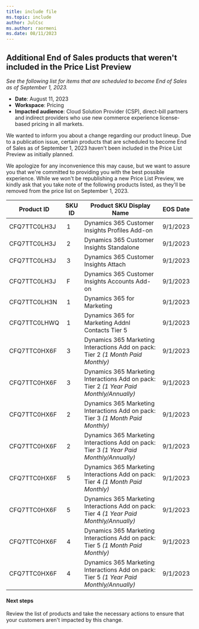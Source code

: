 ```yaml
---
title: include file
ms.topic: include
author: JulCsc
ms.author: raormeni
ms.date: 08/11/2023
---
```


## Additional End of Sales products that weren't included in the Price List Preview

_See the following list for items that are scheduled to become End of Sales as of September 1, 2023._

- **Date**: August 11, 2023
- **Workspace**: Pricing
- **Impacted audience**: Cloud Solution Provider (CSP), direct-bill partners and indirect providers who use new commerce experience license-based pricing in all markets.

We wanted to inform you about a change regarding our product lineup. Due to a publication issue, certain products that are scheduled to become End of Sales as of September 1, 2023 haven't been included in the Price List Preview as initially planned.

We apologize for any inconvenience this may cause, but we want to assure you that we're committed to providing you with the best possible experience. While we won't be republishing a new Price List Preview, we kindly ask that you take note of the following products listed, as they'll be removed from the price list on September 1, 2023.

| Product ID   | SKU ID | Product SKU Display Name                                                                  | EOS Date |
| ------------ | ------ | ----------------------------------------------------------------------------------------- | -------- |
| CFQ7TTC0LH3J |  1     | Dynamics 365 Customer Insights Profiles Add-on                                            | 9/1/2023 |
| CFQ7TTC0LH3J |  2     | Dynamics 365 Customer Insights Standalone                                                 | 9/1/2023 |
| CFQ7TTC0LH3J |  3     | Dynamics 365 Customer Insights Attach                                                     | 9/1/2023 |
| CFQ7TTC0LH3J |  F     | Dynamics 365 Customer Insights Accounts Add-on                                            | 9/1/2023 |
| CFQ7TTC0LH3N |  1     | Dynamics 365 for Marketing                                                                | 9/1/2023 |
| CFQ7TTC0LHWQ |  1     | Dynamics 365 for Marketing Addnl Contacts Tier 5                                          | 9/1/2023 |
| CFQ7TTC0HX6F |  3     | Dynamics 365 Marketing Interactions Add on pack: Tier 2 _(1 Month Paid Monthly)_        | 9/1/2023 |
| CFQ7TTC0HX6F |  3     | Dynamics 365 Marketing Interactions Add on pack: Tier 2 _(1 Year Paid Monthly/Annually)_ | 9/1/2023 |
| CFQ7TTC0HX6F |  2     | Dynamics 365 Marketing Interactions Add on pack: Tier 3 _(1 Month Paid Monthly)_        | 9/1/2023 |
| CFQ7TTC0HX6F |  2     | Dynamics 365 Marketing Interactions Add on pack: Tier 3 _(1 Year Paid Monthly/Annually)_ | 9/1/2023 |
| CFQ7TTC0HX6F |  5     | Dynamics 365 Marketing Interactions Add on pack: Tier 4 _(1 Month Paid Monthly)_        | 9/1/2023 |
| CFQ7TTC0HX6F |  5     | Dynamics 365 Marketing Interactions Add on pack: Tier 4 _(1 Year Paid Monthly/Annually)_ | 9/1/2023 |
| CFQ7TTC0HX6F |  4     | Dynamics 365 Marketing Interactions Add on pack: Tier 5 _(1 Month Paid Monthly)_        | 9/1/2023 |
| CFQ7TTC0HX6F |  4     | Dynamics 365 Marketing Interactions Add on pack: Tier 5 _(1 Year Paid Monthly/Annually)_ | 9/1/2023 |

#### Next steps

Review the list of products and take the necessary actions to ensure that your customers aren't impacted by this change.
